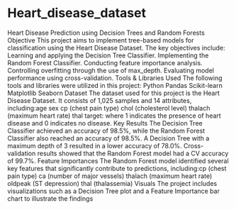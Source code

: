 # Heart_disease_dataset
Heart Disease Prediction using Decision Trees and Random Forests Objective This project aims to implement tree-based models for classification using the Heart Disease Dataset. The key objectives include:
Learning and applying the Decision Tree Classifier. Implementing the Random Forest Classifier. Conducting feature importance analysis. Controlling overfitting through the use of max_depth. Evaluating model performance using cross-validation. Tools & Libraries Used The following tools and libraries were utilized in this project:
Python Pandas Scikit-learn Matplotlib Seaborn Dataset The dataset used for this project is the Heart Disease Dataset. It consists of 1,025 samples and 14 attributes, including:age sex cp (chest pain type) chol (cholesterol level) thalach (maximum heart rate) thal target: where 1 indicates the presence of heart disease and 0 indicates no disease. Key Results The Decision Tree Classifier achieved an accuracy of 98.5%, while the Random Forest Classifier also reached an accuracy of 98.5%. A Decision Tree with a maximum depth of 3 resulted in a lower accuracy of 78.0%. Cross-validation results showed that the Random Forest model had a CV accuracy of 99.7%.
Feature Importances The Random Forest model identified several key features that significantly contribute to predictions, including:cp (chest pain type) ca (number of major vessels) thalach (maximum heart rate) oldpeak (ST depression) thal (thalassemia) Visuals The project includes visualizations such as a Decision Tree plot and a Feature Importance bar chart to illustrate the findings
